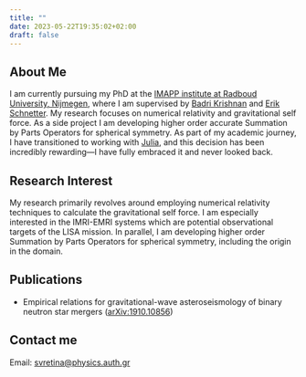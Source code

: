 ```yaml
---
title: ""
date: 2023-05-22T19:35:02+02:00
draft: false
---
```


## About Me

I am currently pursuing my PhD at the [IMAPP institute at Radboud University, Nijmegen](https://www.ru.nl/imapp/), where I am supervised by [Badri Krishnan](https://scholar.google.com/citations?user=iN7wHH4AAAAJ&hl=en) and [Erik Schnetter](https://perimeterinstitute.ca/people/erik-schnetter). My research focuses on numerical relativity and gravitational self force. As a side project I am developing higher order accurate Summation by Parts Operators  for spherical symmetry. As part of my academic journey, I have transitioned to working with [Julia](https://julialang.org/), and this decision has been incredibly rewarding—I have fully embraced it and never looked back.

## Research Interest

My research primarily revolves around employing numerical relativity techniques to calculate the gravitational self force. I am especially interested in the IMRI-EMRI systems which are potential observational targets of the LISA mission. In parallel, I am developing higher order Summation by Parts Operators for spherical symmetry, including the origin in the domain. 


## Publications

- Empirical relations for gravitational-wave asteroseismology of binary neutron star mergers ([arXiv:1910.10856](https://arxiv.org/abs/1910.10856))


## Contact me 

Email: [svretina@physics.auth.gr](svretina@physics.auth.gr)
